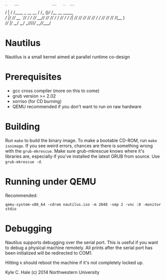     _   __               __   _  __                
   / | / /____ _ __  __ / /_ (_)/ /__  __ _____    
  /  |/ // __ `// / / // __// // // / / // ___/ 
 / /|  // /_/ // /_/ // /_ / // // /_/ /(__  )     
/_/ |_/ \__,_/ \__,_/ \__//_//_/ \__,_//____/


# Nautilus

Nautilus is a small kernel aimed at parallel runtime co-design


# Prerequisites
- gcc cross compiler (more on this to come)
- grub version >= 2.02
- xorriso (for CD burning)
- QEMU recommended if you don't want to run on raw hardware

# Building
Run `make` to build the binary image. To make a bootable CD-ROM, 
run `make isoimage`. If you see weird errors, chances are there
is something wrong with the `grub-mkrescue`. Make sure grub-mkrescue 
knows where it's libraries are, especially if you've installed the
latest GRUB from source. Use `grub-mkrescue -d`.


# Running under QEMU
Recommended:

`qemu-system-x86_64 -cdrom nautilus.iso -m 2048 -smp 2 -vnc :0 -monitor stdio`

# Debugging
Nautilus supports debugging over the serial port. This is useful if you want to
debug a physical machine remotely. All prints after the serial port has been
initialized will be redirected to COM1.

Hitting `k` should reboot the machine if it's not completely locked up.


Kyle C. Hale (c) 2014
Northwestern University
